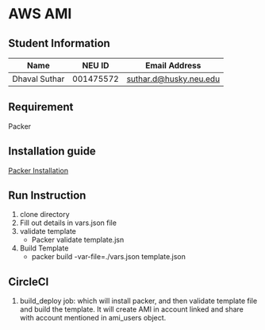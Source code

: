 # AWS AMI 

## Student Information

| Name | NEU ID | Email Address |
| --- | --- | --- |
| Dhaval Suthar | 001475572 | suthar.d@husky.neu.edu |

## Requirement 

Packer 

## Installation guide 

[Packer Installation](https://packer.io/downloads.html)

## Run Instruction 

 1. clone directory 
 2. Fill out details in vars.json file   
 3. validate template
    * Packer validate template.jsn
 4. Build Template
    * packer build -var-file=./vars.json template.json
    
## CircleCI
 1. build_deploy job: which will install packer, and then validate template file and build the template.
    It will create AMI in account linked and share with account mentioned in ami_users object. 